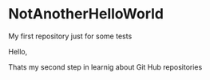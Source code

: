# NotAnotherHelloWorld
My first repository just for some tests 

Hello,

Thats my second step in learnig about Git Hub repositories 
